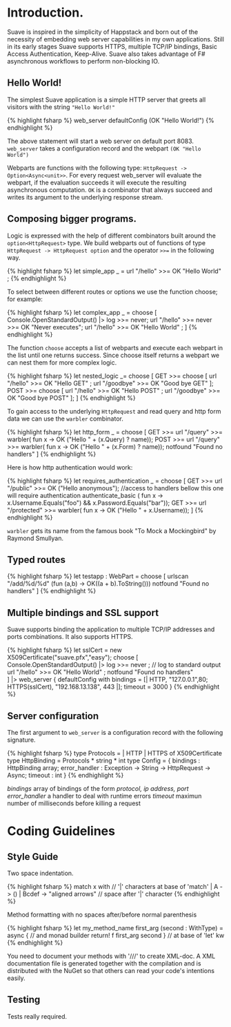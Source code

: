 Introduction.
=============

Suave is inspired in the simplicity of Happstack and born out of the necessity of embedding web server capabilities in my own applications. 
Still in its early stages Suave supports HTTPS, multiple TCP/IP bindings, Basic Access Authentication, Keep-Alive. Suave also takes advantage of F# asynchronous workflows to perform non-blocking IO.

Hello World!
------------

The simplest Suave application is a simple HTTP server that greets all visitors with the string `"Hello World!"`

{% highlight fsharp %}
web_server defaultConfig (OK "Hello World!")
{% endhighlight %}

The above statement will start a web server on default port 8083. `web_server` takes a configuration record and the webpart `(OK "Hello World")` 

Webparts are functions with the following type: `HttpRequest -> Option<Async<unit>>`. For every request web_server will evaluate the webpart, if the evaluation succeeds it will execute the resulting asynchronous computation. `OK` is a combinator that always succeed and writes its argument to the underlying response stream.

Composing bigger programs.
--------------------------

Logic is expressed with the help of different combinators built around the `option<HttpRequest>` type. We build webparts out of functions of type `HttpRequest -> HttpRequest option` and the operator `>>=` in the following way.

{% highlight fsharp %}
let simple_app _ = url "/hello" >>= OK "Hello World" ;
{% endhighlight %}

To select between different routes or options we use the function choose; for example:

{% highlight fsharp %}
let complex_app _ = 
    choose [
        Console.OpenStandardOutput() |> log >>= never; 
        url "/hello" >>= never >>= OK "Never executes";
        url "/hello" >>= OK "Hello World"  ;
    ]
{% endhighlight %}

The function `choose` accepts a list of webparts and execute each webpart in the list until one returns success. Since choose itself returns a webpart we can nest them for more complex logic.

{% highlight fsharp %}
let nested_logic _= 
    choose [
        GET >>= choose 
            [ url "/hello" >>= OK "Hello GET" ; url "/goodbye" >>= OK "Good bye GET" ];
        POST >>= choose 
            [ url "/hello" >>= OK "Hello POST" ; url "/goodbye" >>= OK "Good bye POST" ];
    ]
{% endhighlight %}

To gain access to the underlying `HttpRequest` and read query and http form data we can use the `warbler` combinator.

{% highlight fsharp %}
let http_form _ = 
    choose [
         GET  >>= url "/query" >>= warbler( fun x -> OK ("Hello " + (x.Query) ? name));
         POST >>= url "/query" >>= warbler( fun x -> OK ("Hello " + (x.Form)  ? name));
         notfound "Found no handlers"
    ]
{% endhighlight %}

Here is how http authentication would work:

{% highlight fsharp %}
let requires_authentication _ = 
    choose [
         GET >>= url "/public" >>= OK ("Hello anonymous");
         //access to handlers bellow this one will require authentication
         authenticate_basic ( fun x -> x.Username.Equals("foo") && x.Password.Equals("bar"));
         GET >>= url "/protected" >>= warbler( fun x -> OK ("Hello " + x.Username));
    ]
{% endhighlight %}

`warbler` gets its name from the famous book "To Mock a Mockingbird" by Raymond Smullyan.

Typed routes
------------

{% highlight fsharp %}
let testapp : WebPart = 
    choose [
        urlscan "/add/%d/%d" (fun (a,b) -> OK((a + b).ToString()))
        notfound "Found no handlers" 
    ]
{% endhighlight %}

Multiple bindings and SSL support
---------------------------------

Suave supports binding the application to multiple TCP/IP addresses and ports combinations. It also supports HTTPS.

{% highlight fsharp %}
let sslCert = new X509Certificate("suave.pfx","easy");
choose [
    Console.OpenStandardOutput() |> log >>= never ; // log to standard output
    url "/hello" >>= OK "Hello World" ; 
    notfound "Found no handlers"     
    ] 
    |> web_server { 
        defaultConfig with bindings = [| HTTP, "127.0.0.1",80; HTTPS(sslCert), "192.168.13.138", 443 |];
        timeout = 3000
    }
{% endhighlight %}

Server configuration
--------------------

The first argument to `web_server` is a configuration record with the following signature.

{% highlight fsharp %}
type Protocols = | HTTP | HTTPS of X509Certificate
type HttpBinding = Protocols * string * int 
type Config = { 
    bindings : HttpBinding array; 
    error_handler : Exception -> String -> HttpRequest -> Async<unit>;
    timeout : int
    }
{% endhighlight %}

*bindings* array of bindings of the form _protocol, ip address, port_
*error_handler* a handler to deal with runtime errors
*timeout* maximun number of milliseconds before killing a request

Coding Guidelines
=================

Style Guide
-----------

Two space indentation.

{% highlight fsharp %}
match x with // '|' characters at base of 'match'
| A     -> ()
| Bcdef -> "aligned arrows" // space after '|' character
{% endhighlight %}

Method formatting with no spaces after/before normal parenthesis

{% highlight fsharp %}
let my_method_name first_arg (second : WithType) = async { // and monad builder
  return! f first_arg second
} // at base of 'let' kw
{% endhighlight %}

You need to document your methods with '///' to create XML-doc. A XML
documentation file is generated together with the compilation and is distributed
with the NuGet so that others can read your code's intentions easily.

Testing
-------

Tests really required.
